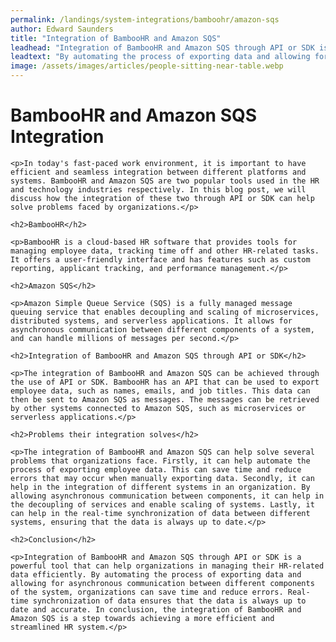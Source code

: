 ```yaml
---
permalink: /landings/system-integrations/bamboohr/amazon-sqs
author: Edward Saunders
title: "Integration of BambooHR and Amazon SQS"
leadhead: "Integration of BambooHR and Amazon SQS through API or SDK is a powerful tool that can help organizations in managing their HR-related data efficiently"
leadtext: "By automating the process of exporting data and allowing for asynchronous communication between different components of the system, organizations can save time and reduce errors. Real-time synchronization of data ensures that the data is always up to date and accurate. In conclusion, the integration of BambooHR and Amazon SQS is a step towards achieving a more efficient and streamlined HR system."
image: /assets/images/articles/people-sitting-near-table.webp
---
```

<div class="arttext">
	<h1>BambooHR and Amazon SQS Integration</h1>

	<p>In today's fast-paced work environment, it is important to have efficient and seamless integration between different platforms and systems. BambooHR and Amazon SQS are two popular tools used in the HR and technology industries respectively. In this blog post, we will discuss how the integration of these two through API or SDK can help solve problems faced by organizations.</p>

	<h2>BambooHR</h2>

	<p>BambooHR is a cloud-based HR software that provides tools for managing employee data, tracking time off and other HR-related tasks. It offers a user-friendly interface and has features such as custom reporting, applicant tracking, and performance management.</p>

	<h2>Amazon SQS</h2>

	<p>Amazon Simple Queue Service (SQS) is a fully managed message queuing service that enables decoupling and scaling of microservices, distributed systems, and serverless applications. It allows for asynchronous communication between different components of a system, and can handle millions of messages per second.</p>

	<h2>Integration of BambooHR and Amazon SQS through API or SDK</h2>

	<p>The integration of BambooHR and Amazon SQS can be achieved through the use of API or SDK. BambooHR has an API that can be used to export employee data, such as names, emails, and job titles. This data can then be sent to Amazon SQS as messages. The messages can be retrieved by other systems connected to Amazon SQS, such as microservices or serverless applications.</p>

	<h2>Problems their integration solves</h2>

	<p>The integration of BambooHR and Amazon SQS can help solve several problems that organizations face. Firstly, it can help automate the process of exporting employee data. This can save time and reduce errors that may occur when manually exporting data. Secondly, it can help in the integration of different systems in an organization. By allowing asynchronous communication between components, it can help in the decoupling of services and enable scaling of systems. Lastly, it can help in the real-time synchronization of data between different systems, ensuring that the data is always up to date.</p>

	<h2>Conclusion</h2>

	<p>Integration of BambooHR and Amazon SQS through API or SDK is a powerful tool that can help organizations in managing their HR-related data efficiently. By automating the process of exporting data and allowing for asynchronous communication between different components of the system, organizations can save time and reduce errors. Real-time synchronization of data ensures that the data is always up to date and accurate. In conclusion, the integration of BambooHR and Amazon SQS is a step towards achieving a more efficient and streamlined HR system.</p>

</div>